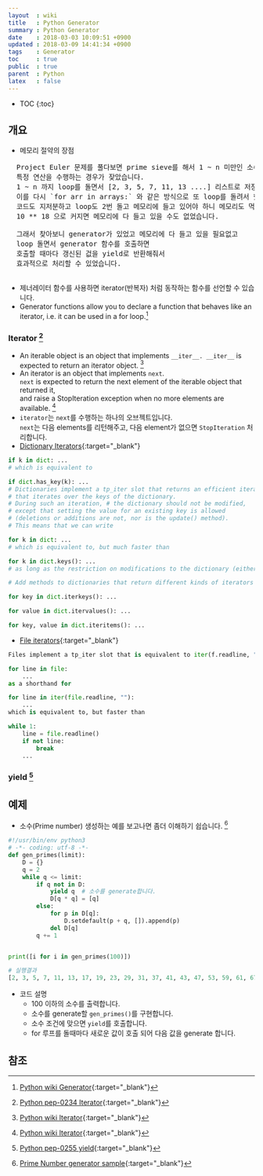 ```yaml
---
layout  : wiki
title   : Python Generator
summary : Python Generator
date    : 2018-03-03 10:09:51 +0900
updated : 2018-03-09 14:41:34 +0900
tags    : Generator
toc     : true
public  : true
parent  : Python
latex   : false
---
```

* TOC
{:toc}

## 개요
  * 메모리 절약의 장점
  <pre>
  Project Euler 문제를 풀다보면 prime sieve를 해서 1 ~ n 미만인 소수에서 
  특정 연산을 수행하는 경우가 잦았습니다.
  1 ~ n 까지 loop를 돌면서 [2, 3, 5, 7, 11, 13 ....] 리스트로 저장한 후에 
  이를 다시 `for arr in arrays:` 와 같은 방식으로 또 loop를 돌려서 했더니
  코드도 지저분하고 loop도 2번 돌고 메모리에 들고 있어야 하니 메모리도 먹고
  10 ** 18 으로 커지면 메모리에 다 들고 있을 수도 없었습니다.
  
  그래서 찾아보니 generator가 있었고 메모리에 다 들고 있을 필요없고
  loop 돌면서 generator 함수를 호출하면 
  호출할 때마다 갱신된 겂을 yield로 반환해줘서 
  효과적으로 처리할 수 있었습니다.
  </pre>
  * 제너레이터 함수를 사용하면 iterator(반복자) 처럼 동작하는 함수를 선언할 수 있습니다.
  * Generator functions allow you to declare a function that behaves like an iterator, i.e. it can be used in a for loop.[^1]

### Iterator [^3]
  * An iterable object is an object that implements `__iter__. __iter__` is expected to return an iterator object. [^2]
  * An iterator is an object that implements `next`.  <br />
    `next` is expected to return the next element of the iterable object that returned it,  <br />
	and raise a StopIteration exception when no more elements are available. [^2]
  * `iterator`는 `next`를 수행하는 하나의 오브젝트입니다. <br />
    `next`는 다음 elements를 리턴해주고, 다음 element가 없으면 `StopIteration` 처리합니다.
  * [Dictionary Iterators](https://www.python.org/dev/peps/pep-0234/#dictionary-iterators){:target="_blank"}
  
```python
if k in dict: ...
# which is equivalent to

if dict.has_key(k): ...
# Dictionaries implement a tp_iter slot that returns an efficient iterator
# that iterates over the keys of the dictionary. 
# During such an iteration, # the dictionary should not be modified, 
# except that setting the value for an existing key is allowed 
# (deletions or additions are not, nor is the update() method). 
# This means that we can write

for k in dict: ...
# which is equivalent to, but much faster than

for k in dict.keys(): ...
# as long as the restriction on modifications to the dictionary (either by the loop or by another thread) are not violated.

# Add methods to dictionaries that return different kinds of iterators explicitly:

for key in dict.iterkeys(): ...

for value in dict.itervalues(): ...

for key, value in dict.iteritems(): ...
```

  * [File iterators](https://www.python.org/dev/peps/pep-0234/#file-iterators){:target="_blank"}

``` python
Files implement a tp_iter slot that is equivalent to iter(f.readline, ""). This means that we can write

for line in file:
    ...
as a shorthand for

for line in iter(file.readline, ""):
    ...
which is equivalent to, but faster than

while 1:
    line = file.readline()
    if not line:
        break
    ...
```
	
### yield [^4]

## 예제
  * 소수(Prime number) 생성하는 예를 보고나면 좀더 이해하기 쉽습니다. [^5]

```python
#!/usr/bin/env python3
# -*- coding: utf-8 -*-
def gen_primes(limit):
    D = {}
    q = 2
    while q <= limit:
        if q not in D:
            yield q  # 소수를 generate합니다. 
            D[q * q] = [q]
        else:
            for p in D[q]:
                D.setdefault(p + q, []).append(p)
            del D[q]
        q += 1


print([i for i in gen_primes(100)])

# 실행결과
[2, 3, 5, 7, 11, 13, 17, 19, 23, 29, 31, 37, 41, 43, 47, 53, 59, 61, 67, 71, 73, 79, 83, 89, 97]
```
  * 코드 설명 
    * 100 이하의 소수를 출력합니다. 
    - 소수를 generate할 `gen_primes()`를 구현합니다.
	- 소수 조건에 맞으면 `yield`를 호출합니다.
	- for 루프를 돌때마다 새로운 값이 호출 되어 다음 값을 generate 합니다.


## 참조

[^1]: [Python wiki Generator](https://wiki.python.org/moin/Generators){:target="_blank"}
[^2]: [Python wiki Iterator](https://wiki.python.org/moin/Iterator){:target="_blank"}
[^3]: [Python pep-0234 Iterator](https://www.python.org/dev/peps/pep-0234/){:target="_blank"}
[^4]: [Python pep-0255 yield](https://www.python.org/dev/peps/pep-0255/#specification-yield){:target="_blank"}
[^5]: [Prime Number generator sample](https://stackoverflow.com/a/568618/8163714){:target="_blank"}

